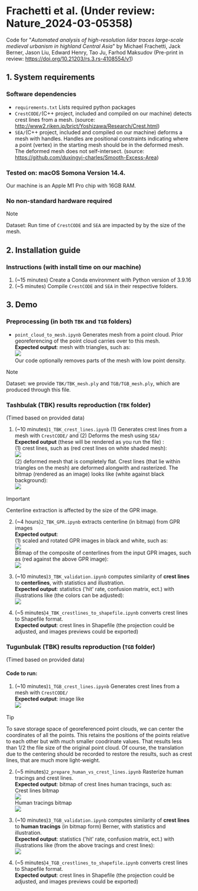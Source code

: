 # Frachetti et al. (Under review: Nature_2024-03-05358)
Code for "*Automated analysis of high-resolution lidar traces large-scale medieval urbanism in highland Central Asia*" by Michael Frachetti, Jack Berner, Jason Liu, Edward Henry, Tao Ju, Farhod Maksudov (Pre-print in review: https://doi.org/10.21203/rs.3.rs-4108554/v1)

## 1. System requirements
### Software dependencies
- ```requirements.txt``` Lists required python packages
- ```CrestCODE/```(C++ project, included and compiled on our machine) detects crest lines from a mesh. (source: http://www2.riken.jp/brict/Yoshizawa/Research/Crest.html)
- ```SEA/```(C++ project, included and compiled on our machine) deforms a mesh with handles. Handles are positional constraints indicating where a point (vertex) in the starting mesh should be in the deformed mesh. The deformed mesh does not self-intersect. (source: https://github.com/duxingyi-charles/Smooth-Excess-Area)
### Tested on: macOS Somona Version 14.4. 
Our machine is an Apple M1 Pro chip with 16GB RAM.
### No non-standard hardware required
> [!NOTE]
> Dataset: Run time of ```CrestCODE``` and ```SEA``` are impacted by by the size of the mesh.

## 2. Installation guide
### Instructions (with install time on our machine)
1. (~15 minutes) Create a Conda environment with Python version of 3.9.16
2. (~5 minutes) Compile ```CrestCODE``` and ```SEA``` in their respective folders.

## 3. Demo
### Preprocessing  (in both ```TBK``` and ```TGB``` folders)
- ```point_cloud_to_mesh.ipynb``` Generates mesh from a point cloud. Prior georeferencing of the point cloud carries over to this mesh.
<br><b>Expected output</b>: mesh with triangles, such as:
<br>![](/pictures/tgb_mesh_raw.png)
<br>Our code optionally removes parts of the mesh with low point density.

> [!NOTE]
> Dataset: we provide ```TBK/TBK_mesh.ply``` and ```TGB/TGB_mesh.ply```, which are produced through this file.

### Tashbulak (TBK) results reproduction (```TBK``` folder)
(Timed based on provided data)
1. (~10 minutes)```1_TBK_crest_lines.ipynb```
(1) Generates crest lines from a mesh with ```CrestCODE/``` and (2) Deforms the mesh using ```SEA/```
<br><b>Expected output</b> (these will be rendered as you run the file)
: 
<br>(1) crest lines, such as (red crest lines on white shaded mesh):
<br>![](/pictures/tbk_mesh_with_crest_lines.png)
<br>(2) deformed mesh that is completely flat. Crest lines (that lie within triangles on the mesh) are deformed alongwith and rasterized. The bitmap (rendered as an image) looks like (white against black background):
<br>![](/pictures/tbk_crest-lines_deformed.png)

> [!IMPORTANT]
> Centerline extraction is affected by the size of the GPR image.

2. (~4 hours)```2_TBK_GPR.ipynb``` extracts centerline (in bitmap) from GPR images
<br><b>Expected output</b>: 
<br>(1) scaled and rotated GPR images in black and white, such as:
<br>![](/pictures/tbk_radar.png)
<br>Bitmap of the composite of centerlines from the input GPR images, such as (red against the above GPR image):
<br>![](/pictures/tbk_centerlines_on_radar.png)

3. (~10 minutes)```3_TBK_validation.ipynb``` computes similarity of <b>crest lines</b> to <b>centerlines</b>, with statistics and illustration.
<br><b>Expected output</b>: statistics ('hit' rate, confusion matrix, ect.) with illustrations like (the colors can be adjusted): 
<br>![](/pictures/tbk_confusion_matrix.png)

4. (~5 minutes)```4_TBK_crestlines_to_shapefile.ipynb``` converts crest lines to Shapefile format.
<br><b>Expected output</b>: crest lines in Shapefile (the projection could be adjusted, and images previews could be exported)

### Tugunbulak (TBK) results reproduction (```TGB``` folder)
(Timed based on provided data)
#### Code to run:
1. (~10 minutes)```1_TGB_crest_lines.ipynb``` Generates crest lines from a mesh with ```CrestCODE/```
<br><b>Expected output</b>: image like
<br>![](/pictures/tgb_mesh_crest_lines.png)

> [!TIP]
> To save storage space of georeferenced point clouds, we can center the coordinates of all the points. This retains the positions of the points relative to each other but with much smaller coodrinate values. That results less than 1/2 the file size of the original point cloud. Of course, the translation due to the centering should be recorded to restore the results, such as crest lines, that are much more light-weight.

2. (~5 minutes)```2_prepare_human_vs_crest_lines.ipynb``` Rasterize human tracings and crest lines.
<br><b>Expected output</b>: bitmap of crest lines human tracings, such as:
<br>Crest lines bitmap
<br>![](/pictures/tgb_crestlines_bitmap.png)
<br>Human tracings bitmap
<br>![](/pictures/tgb_traced-lines_bitmap.png)

3. (~10 minutes)```3_TGB_validation.ipynb``` computes similarity of <b>crest lines</b> to <b>human tracings</b> (in bitmap form) Berner, with statistics and illustration.
<br><b>Expected output</b>: statistics ('hit' rate, confusion matrix, ect.) with illustrations like (from the above tracings and crest lines): 
<br>![](/pictures/tgb_confusion_matrix.png)

4. (~5 minutes)```4_TGB_crestlines_to_shapefile.ipynb``` converts crest lines to Shapefile format.
<br><b>Expected output</b>: crest lines in Shapefile (the projection could be adjusted, and images previews could be exported)

